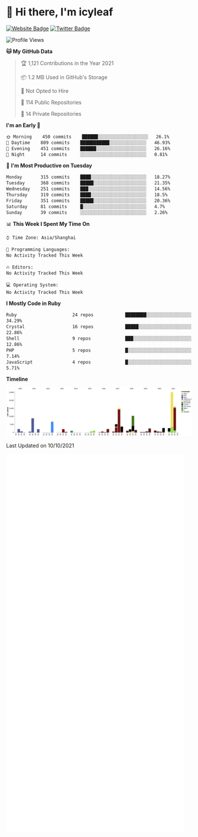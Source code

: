 # 👋 Hi there, I'm icyleaf

[![Website Badge](https://img.shields.io/badge/-icyleaf.com-444444?style=flat&logo=Google-Chrome&logoColor=f2f2f2&link=https://icyleaf.com)](https://icyleaf.com)
[![Twitter Badge](https://img.shields.io/badge/-@icyleaf-1da1f2?style=flat&labelColor=1ca0f1&logo=twitter&logoColor=white&link=https://twitter.com/icyleaf)](https://twitter.com/icyleaf)

<!--START_SECTION:waka-->
![Profile Views](http://img.shields.io/badge/Profile%20Views-0-blue)

**🐱 My GitHub Data** 

> 🏆 1,121 Contributions in the Year 2021
 > 
> 📦 1.2 MB Used in GitHub's Storage 
 > 
> 🚫 Not Opted to Hire
 > 
> 📜 114 Public Repositories 
 > 
> 🔑 14 Private Repositories  
 > 
**I'm an Early 🐤** 

```text
🌞 Morning    450 commits    ██████░░░░░░░░░░░░░░░░░░░   26.1% 
🌆 Daytime    809 commits    ███████████░░░░░░░░░░░░░░   46.93% 
🌃 Evening    451 commits    ██████░░░░░░░░░░░░░░░░░░░   26.16% 
🌙 Night      14 commits     ░░░░░░░░░░░░░░░░░░░░░░░░░   0.81%

```
📅 **I'm Most Productive on Tuesday** 

```text
Monday       315 commits    ████░░░░░░░░░░░░░░░░░░░░░   18.27% 
Tuesday      368 commits    █████░░░░░░░░░░░░░░░░░░░░   21.35% 
Wednesday    251 commits    ███░░░░░░░░░░░░░░░░░░░░░░   14.56% 
Thursday     319 commits    ████░░░░░░░░░░░░░░░░░░░░░   18.5% 
Friday       351 commits    █████░░░░░░░░░░░░░░░░░░░░   20.36% 
Saturday     81 commits     █░░░░░░░░░░░░░░░░░░░░░░░░   4.7% 
Sunday       39 commits     ░░░░░░░░░░░░░░░░░░░░░░░░░   2.26%

```


📊 **This Week I Spent My Time On** 

```text
⌚︎ Time Zone: Asia/Shanghai

💬 Programming Languages: 
No Activity Tracked This Week

🔥 Editors: 
No Activity Tracked This Week

💻 Operating System: 
No Activity Tracked This Week

```

**I Mostly Code in Ruby** 

```text
Ruby                     24 repos            ████████░░░░░░░░░░░░░░░░░   34.29% 
Crystal                  16 repos            █████░░░░░░░░░░░░░░░░░░░░   22.86% 
Shell                    9 repos             ███░░░░░░░░░░░░░░░░░░░░░░   12.86% 
PHP                      5 repos             █░░░░░░░░░░░░░░░░░░░░░░░░   7.14% 
JavaScript               4 repos             █░░░░░░░░░░░░░░░░░░░░░░░░   5.71%

```


**Timeline**

![Chart not found](https://raw.githubusercontent.com/icyleaf/icyleaf/main/charts/bar_graph.png) 


 Last Updated on 10/10/2021
<!--END_SECTION:waka-->

![Metrics](https://github.com/icyleaf/icyleaf/blob/main/github-metrics.svg)
